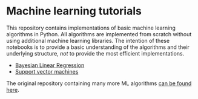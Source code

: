 # Machine learning tutorials

This repository contains implementations of basic machine learning algorithms in Python. All algorithms are implemented from scratch without using additional machine learning libraries. The intention of these notebooks is to provide a basic understanding of the algorithms and their underlying structure, *not* to provide the most efficient implementations. 

- [Bayesian Linear Regression](bayesian_linear_regression.ipynb)
- [Support vector machines](support_vector_machines.ipynb)

The original repository containing many more ML algorithms [can be found here](https://github.com/zotroneneis/machine_learning_basics).
